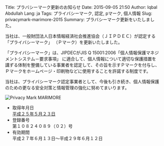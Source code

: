 Title: プラバシーマーク更新のお知らせ
Date: 2015-09-05 21:50
Author: Iqbal Abdullah
Lang: ja
Tags: プライバシーマーク, 認定, pマーク, 個人情報
Slug: privacymark-marimore-2015
Summary: プラバシーマーク更新をいたしました。

当社は、一般財団法人日本情報経済社会推進協会（ＪＩＰＤＥＣ）が認定する「プライバシーマーク」
（Ｐマーク）を更新いたしました。

「プライバシーマーク」は、JIPDECがJIS Q 15001:2006「個人情報保護マネジメントシステム－要求事項」 
に適合して、個人情報について適切な保護措置を講ずる体制を整備している事業者を認定して、その旨を示すＰマークを付与し、Ｐマークをホームページ・印刷物などに使用することを許諾する制度です。

当社は、プライバシーマーク認定事業者として、今後も引き続き、個人情報保護のための更なる安全対策と情報管理の強化に努めてまいります。

![Privacy Mark MARIMORE]({filename}/images/privacy-mark/p-mark-cert-2015.jpg)

-   取得年月日  
   [平成２５年５月２３日]({filename}/privacymark-syutoku-ja.md)
-   登録番号  
   第１０８２４０８９（０２）号
-   有効期間  
   平成２７年６月１３日～平成２９年６月１２日

